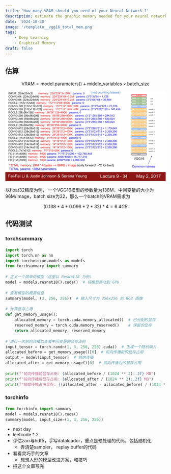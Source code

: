 ```yaml
---
title: 'How many VRAM should you need of your Neural Network ?'
description: estimate the graphic memory needed for your neural network according to the model parameters, the middle variables and the batch size.
date: '2024-10-30'
image: '/template__vgg16_total_mem.png'
tags: 
    - Deep Learning
    - Graphical Memory
draft: false
---
```


## 估算 
```math
\text{VRAM} = \text{model.parameters()} + \text{middle\_variables} \times \text{batch\_size}
```
![( https://www.slideshare.net/slideshow/cs231n-2017-lecture9-cnn-architecture/83282815#34 )](/posts/template/vgg16_total_mem.png)

以float32精度为例， 一个VGG16模型的参数量为138M，中间变量的大小为96M/image，batch size为32，那么一个batch的VRAM需求为

```math
(0.138 * 4 + 0.096 * 2 * 32) * 4 = 6.4GB
```

## 代码测试 
### torchsummary
```python
import torch
import torch.nn as nn
import torchvision.models as models
from torchsummary import summary

# 定义一个简单的模型（这里以 ResNet18 为例）
model = models.resnet18().cuda()  # 将模型移动到 GPU

# 查看模型的概要信息
summary(model, (3, 256, 256))  # 输入尺寸为 256x256 的 RGB 图像

# 计算显存占用
def get_memory_usage():
    allocated_memory = torch.cuda.memory_allocated()  # 已分配的显存
    reserved_memory = torch.cuda.memory_reserved()    # 保留的显存
    return allocated_memory, reserved_memory

# 进行一次前向传播以查看中间变量的显存占用
input_tensor = torch.randn(1, 3, 256, 256).cuda()  # 生成一个随机输入
allocated_before = get_memory_usage()[0]  # 前向传播前的显存占用
output = model(input_tensor)  # 前向传播
allocated_after = get_memory_usage()[0]  # 前向传播后的显存占用

print(f"前向传播前显存占用: {allocated_before / (1024 ** 2):.2f} MB")
print(f"前向传播后显存占用: {allocated_after / (1024 ** 2):.2f} MB")
print(f"前向传播占用显存: {(allocated_after - allocated_before) / (1024 ** 2):.2f} MB")
```

### torchinfo 
    
```python
from torchinfo import summary
model = models.resnet18().cuda()
summary(model, input_size=(1, 3, 256, 256))
```

- next day 
- leetcode * 2 
- 评估zarr与hdf5，手写dataloador，重点是预处理的代码，包括随机化
    - 弄清楚sampler， replay buffer的代码
- 看看灵巧手的文章
    - 想想人形的模型改进方案，和技巧
- 把这个文章写完
